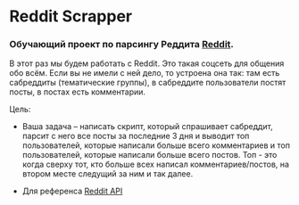 # Reddit Scrapper

### Обучающий проект по парсингу Реддита [Reddit](https://www.reddit.com/).

В этот раз мы будем работать с Reddit. Это такая соцсеть для общения обо всём. Если вы не имели с ней дело, то устроена она так: там есть сабреддиты (тематические группы), в сабреддите пользователи постят посты, в постах есть комментарии.

Цель:
- Ваша задача – написать скрипт, который спрашивает сабреддит, парсит с него все посты за последние 3 дня и выводит топ пользователей, которые написали больше всего комментариев и топ пользователей, которые написали больше всего постов. Топ - это когда сверху тот, кто больше всех написал комментариев/постов, на втором месте следущий за ним и так далее.

- Для референса [Reddit API](https://www.reddit.com/dev/api/)
